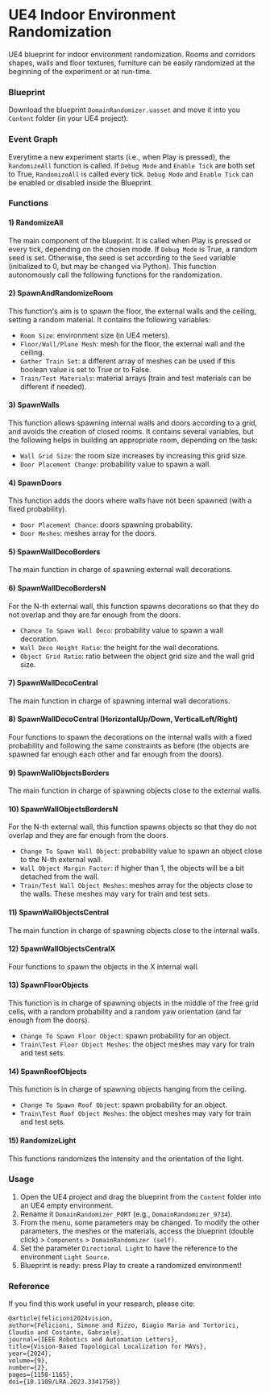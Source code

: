 # UE4 Indoor Environment Randomization
UE4 blueprint for indoor environment randomization. Rooms and corridors shapes, walls and floor textures, furniture can be easily randomized at the beginning of the experiment or at run-time.

### Blueprint
Download the blueprint `DomainRandomizer.uasset` and move it into you `Content` folder (in your UE4 project).

### Event Graph
Everytime a new experiment starts (i.e., when Play is pressed), the `RandomizeAll` function is called. If `Debug Mode` and `Enable Tick` are both set to True, `RandomizeAll` is called every tick. `Debug Mode` and `Enable Tick` can be enabled or disabled inside the Blueprint.

### Functions
#### 1) RandomizeAll
The main component of the blueprint. It is called when Play is pressed or every tick, depending on the chosen mode. If `Debug Mode` is True, a random seed is set. Otherwise, the seed is set according to the `Seed` variable (initialized to 0, but may be changed via Python). This function autonomously call the following functions for the randomization.

#### 2) SpawnAndRandomizeRoom
This function's aim is to spawn the floor, the external walls and the ceiling, setting a random material. It contains the following variables:
- `Room Size`: environment size (in UE4 meters).
- `Floor/Wall/Plane Mesh`: mesh for the floor, the external wall and the ceiling.
- `Gather Train Set`: a different array of meshes can be used if this boolean value is set to True or to False.
- `Train/Test Materials`: material arrays (train and test materials can be different if needed).

#### 3) SpawnWalls
This function allows spawning internal walls and doors according to a grid, and avoids the creation of closed rooms. It contains several variables, but the following helps in building an appropriate room, depending on the task:
- `Wall Grid Size`: the room size increases by increasing this grid size.
- `Door Placement Change`: probability value to spawn a wall.

#### 4) SpawnDoors
This function adds the doors where walls have not been spawned (with a fixed probability). 
- `Door Placement Chance`: doors spawning probability.
- `Door Meshes`: meshes array for the doors.

#### 5) SpawnWallDecoBorders
The main function in charge of spawning external wall decorations.

#### 6) SpawnWallDecoBordersN
For the N-th external wall, this function spawns decorations so that they do not overlap and they are far enough from the doors.
- `Chance To Spawn Wall Deco`: probability value to spawn a wall decoration.
- `Wall Deco Height Ratio`: the height for the wall decorations.
- `Object Grid Ratio`: ratio between the object grid size and the wall grid size.

#### 7) SpawnWallDecoCentral
The main function in charge of spawning internal wall decorations.

#### 8) SpawnWallDecoCentral (HorizontalUp/Down, VerticalLeft/Right)
Four functions to spawn the decorations on the internal walls with a fixed probability and following the same constraints as before (the objects are spawned far enough each other and far enough from the doors).

#### 9) SpawnWallObjectsBorders
The main function in charge of spawning objects close to the external walls.

#### 10) SpawnWallObjectsBordersN
For the N-th external wall, this function spawns objects so that they do not overlap and they are far enough from the doors.
- `Change To Spawn Wall Object`: probability value to spawn an object close to the N-th external wall.
- `Wall Object Margin Factor`: if higher than 1, the objects will be a bit detached from the wall.
- `Train/Test Wall Object Meshes`: meshes array for the objects close to the walls. These meshes may vary for train and test sets.

#### 11) SpawnWallObjectsCentral
The main function in charge of spawning objects close to the internal walls.

#### 12) SpawnWallObjectsCentralX
Four functions to spawn the objects in the X internal wall.

#### 13) SpawnFloorObjects
This function is in charge of spawning objects in the middle of the free grid cells, with a random probability and a random yaw orientation (and far enough from the doors).
- `Change To Spawn Floor Object`: spawn probability for an object.
- `Train\Test Floor Object Meshes`: the object meshes may vary for train and test sets.

#### 14) SpawnRoofObjects
This function is in charge of spawning objects hanging from the ceiling.
- `Change To Spawn Roof Object`: spawn probability for an object.
- `Train\Test Roof Object Meshes`: the object meshes may vary for train and test sets.

#### 15) RandomizeLight
This functions randomizes the intensity and the orientation of the light.

### Usage
1) Open the UE4 project and drag the blueprint from the `Content` folder into an UE4 empty environment. 
2) Rename it `DomainRandomizer_PORT` (e.g., `DomainRandomizer_9734`).
3) From the menu, some parameters may be changed. To modify the other parameters, the meshes or the materials, access the blueprint (double click) > `Components` > `DomainRandomizer (self)`.
4) Set the parameter `Directional Light` to have the reference to the environment `Light Source`.
5) Blueprint is ready: press Play to create a randomized environment!

### Reference
If you find this work useful in your research, please cite:
```
@article{felicioni2024vision,
author={Felicioni, Simone and Rizzo, Biagio Maria and Tortorici, Claudio and Costante, Gabriele},
journal={IEEE Robotics and Automation Letters},
title={Vision-Based Topological Localization for MAVs},
year={2024},
volume={9},
number={2},
pages={1158-1165},
doi={10.1109/LRA.2023.3341758}}
```
